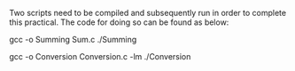 Two scripts need to be compiled and subsequently run in order to complete this practical. The code for doing so can be found as below:

gcc -o Summing Sum.c
./Summing

gcc -o Conversion Conversion.c -lm
./Conversion
